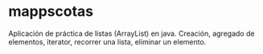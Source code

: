 # mappscotas

Aplicación de práctica de listas (ArrayList) en java. Creación, agregado de elementos, iterator, recorrer una lista, eliminar un elemento.

